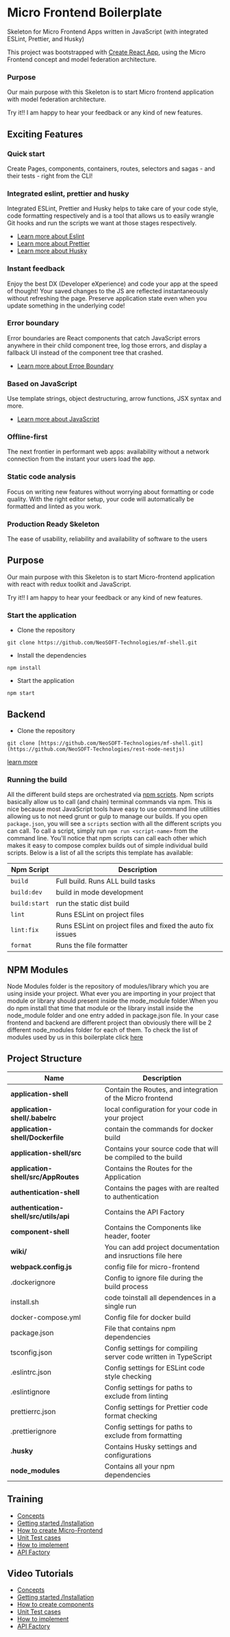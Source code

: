 # Micro Frontend Boilerplate
Skeleton for Micro Frontend Apps written in JavaScript (with integrated ESLint, Prettier, and Husky)

This project was bootstrapped with [Create React App](https://github.com/facebook/create-react-app), using the Micro Frontend concept and model federation architecture.
### Purpose

Our main purpose with this Skeleton is to start Micro frontend application with model federation architecture.

Try it!! I am happy to hear your feedback or any kind of new features.
## Exciting Features

 ### Quick start
  Create Pages, components, containers, routes, selectors and sagas - and their tests - right from the CLI!
  
  ### Integrated eslint, prettier and husky
   Integrated ESLint, Prettier and Husky helps to take care of your code style, code formatting respectively and is a tool that allows us to easily wrangle Git hooks and run the scripts we want at those stages respectively. 

  - [Learn more about Eslint](https://github.com/NeoSOFT-Technologies/frontend-reactjs/blob/main/wiki/modules/eslint.md)
  - [Learn more about Prettier](https://github.com/NeoSOFT-Technologies/frontend-reactjs/blob/main/wiki/modules/prettier.md)
  - [Learn more about Husky](https://github.com/NeoSOFT-Technologies/frontend-reactjs/blob/main/wiki/modules/husky.md)
  
  
  ### Instant feedback
  Enjoy the best DX (Developer eXperience) and code your app at the speed of thought! Your saved changes to the JS are reflected instantaneously without refreshing the page. Preserve application state even when you update something in the underlying code!

  ### Error boundary
Error boundaries are React components that catch JavaScript errors anywhere in their child component tree, log those errors, and display a fallback UI instead of the component tree that crashed.

- [Learn more about Erroe Boundary]([https://github.com/NeoSOFT-Technologies/frontend-reactjs/blob/main/wiki/modules/redux-toolkit.md](https://reactjs.org/docs/error-boundaries.html))
  

### Based on JavaScript
  Use template strings, object destructuring, arrow functions, JSX syntax and more.

  - [Learn more about JavaScript](https://github.com/NeoSOFT-Technologies/frontend-reactjs/blob/main/wiki/features/typescript.md)

  ### Offline-first
  The next frontier in performant web apps: availability without a network connection from the instant your users load the app.

  ### Static code analysis
  Focus on writing new features without worrying about formatting or code quality. With the right editor setup, your code will automatically be formatted and linted as you work.
  
  ### Production Ready Skeleton
  The ease of usability, reliability and availability of software to the users 
  
  ## Purpose

Our main purpose with this Skeleton is to start Micro-frontend application with react with redux toolkit and JavaScript.

Try it!! I am happy to hear your feedback or any kind of new features.

### Start the application

- Clone the repository 
```
git clone https://github.com/NeoSOFT-Technologies/mf-shell.git
```
- Install the dependencies 
```
npm install
```
- Start the application 
```
npm start
``` 
## Backend 
- Clone the repository 
```
git clone [https://github.com/NeoSOFT-Technologies/mf-shell.git](https://github.com/NeoSOFT-Technologies/rest-node-nestjs)
```
[learn more](https://github.com/NeoSOFT-Technologies/rest-node-nestjs)

### Running the build

All the different build steps are orchestrated via [npm scripts](https://docs.npmjs.com/misc/scripts).
Npm scripts basically allow us to call (and chain) terminal commands via npm.
This is nice because most JavaScript tools have easy to use command line utilities allowing us to not need grunt or gulp to manage our builds.
If you open `package.json`, you will see a `scripts` section with all the different scripts you can call.
To call a script, simply run `npm run <script-name>` from the command line.
You'll notice that npm scripts can call each other which makes it easy to compose complex builds out of simple individual build scripts.
Below is a list of all the scripts this template has available:


| Npm Script | Description  |
| ------------------------- | ------------------------------------------------------------------------------------------------- |
| `build`                   | Full build. Runs ALL build tasks |
|`build:dev`                | build in mode development|
|`build:start`              |run the static dist build|
| `lint`                    | Runs ESLint on project files                                                                      |
| `lint:fix`                | Runs ESLint on project files and fixed the auto fix issues                                                                     |
| `format`                  | Runs the file formatter                                                              |




## NPM Modules 

  Node Modules folder is the repository of modules/library which you are using inside your project. What ever you are importing in your project that module or library should present inside the mode_module folder.When you do npm install that time that module or the library install inside the node_module folder and one entry added in package.json file. In your case frontend and backend are different project than obviously there will be 2 different node_modules folder for each of them.
  To check the list of modules used by us in this boilerplate click [here](https://github.com/NeoSOFT-Technologies/frontend-reactjs/blob/main/wiki/npm_modules/index.md)
  
  ## Project Structure

| Name | Description |
| ------------------------ | --------------------------------------------------------------------------------------------- |
| **application-shell**                         | Contain the Routes, and integration of the Micro frontend |
| **application-shell/.babelrc**                         |  local configuration for your code in your project |
| **application-shell/Dockerfile**                         |  contain the commands for docker build  |
| **application-shell/src**                         | 	Contains your source code that will be compiled to the build  |
| **application-shell/src/AppRoutes**                         | 	Contains the Routes for the Application  |
| **authentication-shell**                         | 	Contains the pages with are realted to authentication  |
| **authentication-shell/src/utils/api**                         | 	Contains the API Factory   |
| **component-shell**                         | 	Contains the Components like header, footer  |
| **wiki/**                         | You can add project documentation and insructions file here |
| **webpack.config.js**                   | config file for micro-frontend  |
| .dockerignore                        | Config to ignore file during the build process  |
| install.sh                        | code toinstall all dependences in a single run  |
| docker-compose.yml                       | Config file for docker build  |
| package.json             | File that contains npm dependencies
| tsconfig.json            | Config settings for compiling server code written in TypeScript                               |
| .eslintrc.json                | Config settings for ESLint code style checking                                                |
| .eslintignore            | Config settings for paths to exclude from linting                                             |
| prettierrc.json                | Config settings for Prettier code format checking                                                |
| .prettierignore            | Config settings for paths to exclude from formatting                                             |
| **.husky**              | Contains Husky settings and configurations            |
| **node_modules**         | Contains all your npm dependencies                                                            |

  
## Training 
- [Concepts](https://github.com/NeoSOFT-Technologies/mf-shell/blob/main/wiki/setup/concepts.md)
- [Getting started /Installation](https://github.com/NeoSOFT-Technologies/mf-shell/blob/main/wiki/howto/getting_started.md)
- [How to create Micro-Frontend](https://github.com/NeoSOFT-Technologies/mf-shell/blob/main/wiki/howto/add_microfrontend.md)
- [Unit Test cases](https://github.com/NeoSOFT-Technologies/mf-shell/blob/mian/wiki/testing/unit-testing.md)
- [How to implement](https://github.com/NeoSOFT-Technologies/mf-shell/mian/wiki/howto/horizontal%26vertical_break.md)
- [API Factory]()

## Video Tutorials
- [Concepts](https://www.youtube.com/watch?v=w58aZjACETQ)
- [Getting started /Installation](https://www.youtube.com/watch?v=lKKsjpH09dU&t=4541s)
- [How to create components](https://www.youtube.com/watch?v=lKKsjpH09dU&t=4541s)
- [Unit Test cases](https://www.youtube.com/watch?v=lKKsjpH09dU&t=4541s)
- [How to implement](https://www.youtube.com/watch?v=s_Fs4AXsTnA)
- [API Factory]()

